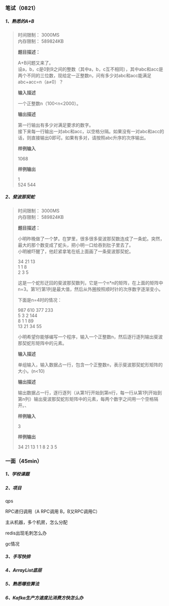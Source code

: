 ### 笔试（0821）

##### 1、熟悉的A+B

> 时间限制： 3000MS  
> 内存限制： 589824KB
>
> **题目描述：**
>
> A+B问题又来了。  
> 设a，b，c是0到9之间的整数（其中a，b，c互不相同），其中abc和acc是两个不同的三位数，现给定一正整数n，问有多少对abc和acc能满足abc+acc=n（a≠0）？
>
> **输入描述**
>
> 一个正整数n（100<n<2000）。
>
> **输出描述**
>
> 第一行输出有多少对满足要求的数字。  
> 接下来每一行输出一对abc和acc，以空格分隔。如果没有一对abc和acc的话，则直接输出0即可。如果有多对，请按照abc升序的次序输出。
>
> **样例输入**
>
> 1068
>
> **样例输出**
>
> 1  
> 524 544

##### 2、斐波那契蛇

> 时间限制： 3000MS  
> 内存限制： 589824KB
>
> **题目描述：**
>
> 小明昨晚做了一个梦。在梦里，很多很多斐波那契数连成了一条蛇。突然，最大的那个数变成了蛇头，把小明一口给吞到肚子里去了。  
> 小明被吓醒了，他赶紧拿笔在纸上面画了一条斐波那契蛇。
>
> 34 21 13  
> 1   1    8  
> 2   3    5
>
> 这是一个蛇形迂回的斐波那契数列，它是一个n*n的矩阵，在上面的矩阵中n=3。第1行第1列是最大值，然后从外圈按照顺时针的次序数字逐渐变小。
>
> 下面是n=4时的情况：
>
> 987 610 377 233  
> 5      3     2     144  
> 8      1     1     89  
> 13    21   34   55
>
> 小明希望你能够编写一个程序，输入一个正整数n，然后逐行逐列输出斐波那契蛇形矩阵中的元素。
>
> **输入描述**
>
> 单组输入，输入数据占一行，包含一个正整数n，表示斐波那契蛇形矩阵的大小。(n<10)
>
> **输出描述**
>
> 输出数据占一行，逐行逐列（从第1行开始到第n行，每一行从第1列开始到第n列）输出斐波那契蛇形矩阵中的元素，每两个数字之间用一个空格隔开。、
>
> **样例输入**
>
> 3
>
> **样例输出**
>
> 34 21 13 1 1 8 2 3 5



### 一面（45min）

##### 1、学校课题

##### 2、项目

qps

RPC递归调用（A RPC调用 B，B又RPC调用C）

主从机器，多个机房，怎么分配

redis出现毛刺怎么办

gc情况

##### 3、手写快排

##### 4、ArrayList底层

##### 5、熟悉哪些算法

##### 6、Kafka生产方速度比消费方快怎么办

